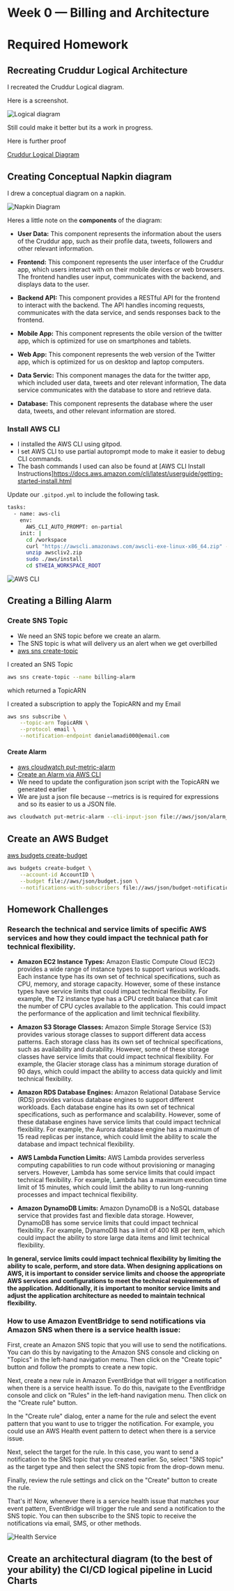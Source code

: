 # Week 0 — Billing and Architecture

# Required Homework

## Recreating Cruddur Logical Architecture

I recreated the Cruddur Logical diagram. 

Here is a screenshot.

![Logical diagram](assets/Cruddur%20Logicall%20Diagram.png)

Still could make it better but its a work in progress.

Here is further proof

[Cruddur Logical Diagram](https://lucid.app/lucidchart/72ad9a9b-621a-4c78-9fa9-84d37990deed/edit?viewport_loc=-837%2C623%2C2684%2C1146%2C0_0&invitationId=inv_f57dc6c3-a22c-4620-afd5-7e9e7d60f05a)

## Creating Conceptual Napkin diagram

I drew a conceptual diagram on a napkin.

![Napkin Diagram](assets/20230218_090601.jpg)

Heres a little note on the **components** of the diagram:

- **User Data:** This component represents the information about the users of the Cruddur app, such as their profile data, tweets, followers and other relevant information.

- **Frontend:** This component represents the user interface of the Cruddur app, which users interact with on their mobile devices or web browsers. The frontend handles user input, communicates with the backend, and displays data to the user.

- **Backend API:** This component provides a RESTful API for the frontend to interact with the backend. The API handles incoming requests, communicates with the data service, and sends responses back to the frontend.

- **Mobile App:** This component represents the obile version of the twitter app, which is optimized for use on smartphones and tablets.

- **Web App:** This component represents the web version of the Twitter app, which is optimized for us on desktop and laptop computers.

- **Data Servic:** This component manages the data for the twitter app, which included user data, tweets and oter relevant information, The data service communicates with the database to store and retrieve data.

- **Database:** This component represents the database where the user data, tweets, and other relevant information are stored.

### Install AWS CLI

- I installed the AWS CLI using gitpod.
- I set AWS CLI to use partial autoprompt mode to make it easier to debug CLI commands.
- The bash commands I used can also be found at [AWS CLI Install Instructions]https://docs.aws.amazon.com/cli/latest/userguide/getting-started-install.html

Update our `.gitpod.yml` to include the following task.

```sh
tasks:
  - name: aws-cli
    env:
      AWS_CLI_AUTO_PROMPT: on-partial
    init: |
      cd /workspace
      curl "https://awscli.amazonaws.com/awscli-exe-linux-x86_64.zip" -o "awscliv2.zip"
      unzip awscliv2.zip
      sudo ./aws/install
      cd $THEIA_WORKSPACE_ROOT
```
![AWS CLI](assets/Screenshot_20230218_120048.png)

## Creating a Billing Alarm

### Create SNS Topic

- We need an SNS topic before we create an alarm.
- The SNS topic is what will delivery us an alert when we get overbilled
- [aws sns create-topic](https://docs.aws.amazon.com/cli/latest/reference/sns/create-topic.html)

I created an SNS Topic
```sh
aws sns create-topic --name billing-alarm
```
which  returned a TopicARN

I created a subscription to apply the TopicARN and my Email
```sh
aws sns subscribe \
    --topic-arn TopicARN \
    --protocol email \
    --notification-endpoint danielamadi000@email.com
```

#### Create Alarm

- [aws cloudwatch put-metric-alarm](https://docs.aws.amazon.com/cli/latest/reference/cloudwatch/put-metric-alarm.html)
- [Create an Alarm via AWS CLI](https://aws.amazon.com/premiumsupport/knowledge-center/cloudwatch-estimatedcharges-alarm/)
- We need to update the configuration json script with the TopicARN we generated earlier
- We are just a json file because --metrics is is required for expressions and so its easier to us a JSON file.

```sh
aws cloudwatch put-metric-alarm --cli-input-json file://aws/json/alarm_config.json
```

## Create an AWS Budget

[aws budgets create-budget](https://docs.aws.amazon.com/cli/latest/reference/budgets/create-budget.html)

```sh
aws budgets create-budget \
    --account-id AccountID \
    --budget file://aws/json/budget.json \
    --notifications-with-subscribers file://aws/json/budget-notifications-with-subscribers.json
```

## Homework Challenges

### Research the technical and service limits of specific AWS  services and how they could impact the technical path for technical flexibility.

- **Amazon EC2 Instance Types:** Amazon Elastic Compute Cloud (EC2) provides a wide range of instance types to support various workloads. Each instance type has its own set of technical specifications, such as CPU, memory, and storage capacity. However, some of these instance types have service limits that could impact technical flexibility. For example, the T2 instance type has a CPU credit balance that can limit the number of CPU cycles available to the application. This could impact the performance of the application and limit technical flexibility.

- **Amazon S3 Storage Classes:** Amazon Simple Storage Service (S3) provides various storage classes to support different data access patterns. Each storage class has its own set of technical specifications, such as availability and durability. However, some of these storage classes have service limits that could impact technical flexibility. For example, the Glacier storage class has a minimum storage duration of 90 days, which could impact the ability to access data quickly and limit technical flexibility.

- **Amazon RDS Database Engines:** Amazon Relational Database Service (RDS) provides various database engines to support different workloads. Each database engine has its own set of technical specifications, such as performance and scalability. However, some of these database engines have service limits that could impact technical flexibility. For example, the Aurora database engine has a maximum of 15 read replicas per instance, which could limit the ability to scale the database and impact technical flexibility.

- **AWS Lambda Function Limits:** AWS Lambda provides serverless computing capabilities to run code without provisioning or managing servers. However, Lambda has some service limits that could impact technical flexibility. For example, Lambda has a maximum execution time limit of 15 minutes, which could limit the ability to run long-running processes and impact technical flexibility.

- **Amazon DynamoDB Limits:** Amazon DynamoDB is a NoSQL database service that provides fast and flexible data storage. However, DynamoDB has some service limits that could impact technical flexibility. For example, DynamoDB has a limit of 400 KB per item, which could impact the ability to store large data items and limit technical flexibility.

**In general, service limits could impact technical flexibility by limiting the ability to scale, perform, and store data. When designing applications on AWS, it is important to consider service limits and choose the appropriate AWS services and configurations to meet the technical requirements of the application. Additionally, it is important to monitor service limits and adjust the application architecture as needed to maintain technical flexibility.**


### How to use Amazon EventBridge to send notifications via Amazon SNS when there is a service health issue:

First, create an Amazon SNS topic that you will use to send the notifications. You can do this by navigating to the Amazon SNS console and clicking on "Topics" in the left-hand navigation menu. Then click on the "Create topic" button and follow the prompts to create a new topic.

Next, create a new rule in Amazon EventBridge that will trigger a notification when there is a service health issue. To do this, navigate to the EventBridge console and click on "Rules" in the left-hand navigation menu. Then click on the "Create rule" button.

In the "Create rule" dialog, enter a name for the rule and select the event pattern that you want to use to trigger the notification. For example, you could use an AWS Health event pattern to detect when there is a service issue.

Next, select the target for the rule. In this case, you want to send a notification to the SNS topic that you created earlier. So, select "SNS topic" as the target type and then select the SNS topic from the drop-down menu.

Finally, review the rule settings and click on the "Create" button to create the rule.

That's it! Now, whenever there is a service health issue that matches your event pattern, EventBridge will trigger the rule and send a notification to the SNS topic. You can then subscribe to the SNS topic to receive the notifications via email, SMS, or other methods.

![Health Service](assets/Screenshot_20230218_043031.png)


## Create an architectural diagram (to the best of your ability) the CI/CD logical pipeline in Lucid Charts



